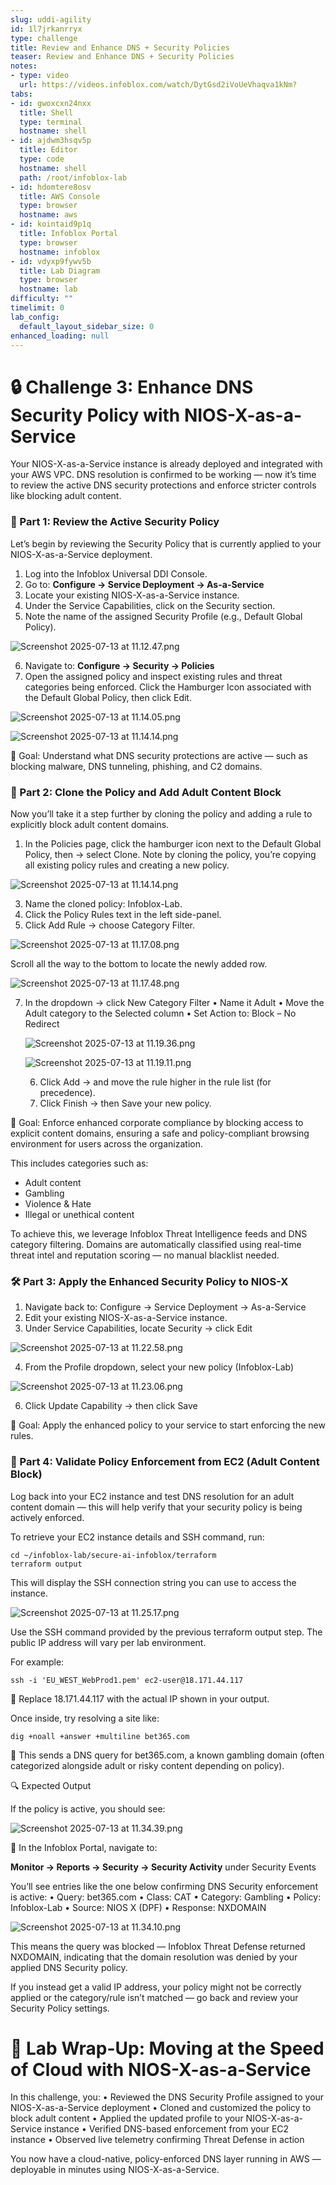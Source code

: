 ```yaml
---
slug: uddi-agility
id: 1l7jrkanrryx
type: challenge
title: Review and Enhance DNS + Security Policies
teaser: Review and Enhance DNS + Security Policies
notes:
- type: video
  url: https://videos.infoblox.com/watch/DytGsd2iVoUeVhaqva1kNm?
tabs:
- id: gwoxcxn24nxx
  title: Shell
  type: terminal
  hostname: shell
- id: ajdwm3hsqv5p
  title: Editor
  type: code
  hostname: shell
  path: /root/infoblox-lab
- id: hdomtere8osv
  title: AWS Console
  type: browser
  hostname: aws
- id: kointaid9p1q
  title: Infoblox Portal
  type: browser
  hostname: infoblox
- id: vdyxp9fywv5b
  title: Lab Diagram
  type: browser
  hostname: lab
difficulty: ""
timelimit: 0
lab_config:
  default_layout_sidebar_size: 0
enhanced_loading: null
---
```

🔒 Challenge 3: Enhance DNS Security Policy with NIOS-X-as-a-Service
==

Your NIOS-X-as-a-Service instance is already deployed and integrated with your AWS VPC. DNS resolution is confirmed to be working — now it’s time to review the active DNS security protections and enforce stricter controls like blocking adult content.

### 🧩 Part 1: Review the Active Security Policy

Let’s begin by reviewing the Security Policy that is currently applied to your NIOS-X-as-a-Service deployment.
1.	Log into the Infoblox Universal DDI Console.
2.	Go to:
**Configure → Service Deployment → As-a-Service**
3.	Locate your existing NIOS-X-as-a-Service instance.
4.	Under the Service Capabilities, click on the Security section.
5.	Note the name of the assigned Security Profile (e.g., Default Global Policy).

![Screenshot 2025-07-13 at 11.12.47.png](https://play.instruqt.com/assets/tracks/26xnz6aweydm/2db58ceba2dbd1c07a9c4dfcb53ad51a/assets/Screenshot%202025-07-13%20at%2011.12.47.png)

6.	Navigate to:
**Configure → Security → Policies**
7.	Open the assigned policy and inspect existing rules and threat categories being enforced. Click the Hamburger Icon associated with the Default Global Policy, then click Edit.


![Screenshot 2025-07-13 at 11.14.05.png](https://play.instruqt.com/assets/tracks/26xnz6aweydm/9f0f7d46c217144cce8c03e95116e4d3/assets/Screenshot%202025-07-13%20at%2011.14.05.png)

![Screenshot 2025-07-13 at 11.14.14.png](https://play.instruqt.com/assets/tracks/26xnz6aweydm/dd5c74475d0b0b914ab9ce74383f5197/assets/Screenshot%202025-07-13%20at%2011.14.14.png)

🎯 Goal: Understand what DNS security protections are active — such as blocking malware, DNS tunneling, phishing, and C2 domains.


### 🔧 Part 2: Clone the Policy and Add Adult Content Block

Now you’ll take it a step further by cloning the policy and adding a rule to explicitly block adult content domains.

1.	In the Policies page, click the hamburger icon next to the Default Global Policy, then  → select Clone. Note by cloning the policy, you’re copying all existing policy rules and creating a new policy.

![Screenshot 2025-07-13 at 11.14.14.png](https://play.instruqt.com/assets/tracks/26xnz6aweydm/dd5c74475d0b0b914ab9ce74383f5197/assets/Screenshot%202025-07-13%20at%2011.14.14.png)

3.	Name the cloned policy: Infoblox-Lab.
4.	Click  the Policy Rules text in the left side-panel.
5.	Click Add Rule → choose Category Filter.

![Screenshot 2025-07-13 at 11.17.08.png](https://play.instruqt.com/assets/tracks/26xnz6aweydm/d34f2a5e71cbd036d45a4f37ac3a4179/assets/Screenshot%202025-07-13%20at%2011.17.08.png)

Scroll all the way to the bottom to locate the newly added row.

![Screenshot 2025-07-13 at 11.17.48.png](https://play.instruqt.com/assets/tracks/26xnz6aweydm/6dc47327f9951e65c86eb00bc2901632/assets/Screenshot%202025-07-13%20at%2011.17.48.png)

7.	In the dropdown → click New Category Filter
	•	Name it Adult
	•	Move the Adult category to the Selected column
	•	Set Action to: Block – No Redirect

	![Screenshot 2025-07-13 at 11.19.36.png](https://play.instruqt.com/assets/tracks/26xnz6aweydm/4583c945daa099518d57a8396c1ae565/assets/Screenshot%202025-07-13%20at%2011.19.36.png)

	![Screenshot 2025-07-13 at 11.19.11.png](https://play.instruqt.com/assets/tracks/26xnz6aweydm/f32ff01da8c304d9c84b7b886a73957d/assets/Screenshot%202025-07-13%20at%2011.19.11.png)


	6.	Click Add → and move the rule higher in the rule list (for precedence).
	7.	Click Finish → then Save your new policy.

🎯 Goal: Enforce enhanced corporate compliance by blocking access to explicit content domains, ensuring a safe and policy-compliant browsing environment for users across the organization.

This includes categories such as:
- Adult content
- Gambling
- Violence & Hate
- Illegal or unethical content

To achieve this, we leverage Infoblox Threat Intelligence feeds and DNS category filtering. Domains are automatically classified using real-time threat intel and reputation scoring — no manual blacklist needed.




### 🛠️ Part 3: Apply the Enhanced Security Policy to NIOS-X


1.	Navigate back to:
Configure → Service Deployment → As-a-Service
2.	Edit your existing NIOS-X-as-a-Service instance.
3.	Under Service Capabilities, locate Security → click Edit

![Screenshot 2025-07-13 at 11.22.58.png](https://play.instruqt.com/assets/tracks/26xnz6aweydm/5e9b279b407137462d09ca303f307b3e/assets/Screenshot%202025-07-13%20at%2011.22.58.png)

4.	From the Profile dropdown, select your new policy (Infoblox-Lab)

![Screenshot 2025-07-13 at 11.23.06.png](https://play.instruqt.com/assets/tracks/26xnz6aweydm/84ecb89847e4fc0b3ab73787bb8baf71/assets/Screenshot%202025-07-13%20at%2011.23.06.png)

6.	Click Update Capability → then click Save

🎯 Goal: Apply the enhanced policy to your service to start enforcing the new rules.


### 🧪 Part 4: Validate Policy Enforcement from EC2 (Adult Content Block)

Log back into your EC2 instance and test DNS resolution for an adult content domain — this will help verify that your security policy is being actively enforced.

To retrieve your EC2 instance details and SSH command, run:

```run
cd ~/infoblox-lab/secure-ai-infoblox/terraform
terraform output
```

This will display the SSH connection string you can use to access the instance.

![Screenshot 2025-07-13 at 11.25.17.png](https://play.instruqt.com/assets/tracks/26xnz6aweydm/48cfb7698db9a51ee14ec691764e5de3/assets/Screenshot%202025-07-13%20at%2011.25.17.png)

Use the SSH command provided by the previous terraform output step. The public IP address will vary per lab environment.

For example:
```
ssh -i 'EU_WEST_WebProd1.pem' ec2-user@18.171.44.117
```

🧠 Replace 18.171.44.117 with the actual IP shown in your output.


Once inside, try resolving a site like:

```run
dig +noall +answer +multiline bet365.com
```



🧪 This sends a DNS query for bet365.com, a known gambling domain (often categorized alongside adult or risky content depending on policy).


🔍 Expected Output

If the policy is active, you should see:

![Screenshot 2025-07-13 at 11.34.39.png](https://play.instruqt.com/assets/tracks/26xnz6aweydm/6981bcc57358999ec79b464e95a6f491/assets/Screenshot%202025-07-13%20at%2011.34.39.png)

📍 In the Infoblox Portal, navigate to:

**Monitor → Reports → Security → Security Activity** under Security Events

You’ll see entries like the one below confirming DNS Security enforcement is active:
•	Query: bet365.com
•	Class: CAT
•	Category: Gambling
•	Policy: Infoblox-Lab
•	Source: NIOS X (DPF)
•	Response: NXDOMAIN


![Screenshot 2025-07-13 at 11.34.10.png](https://play.instruqt.com/assets/tracks/26xnz6aweydm/f8d6634c5a21371bfca76d7cf86a192e/assets/Screenshot%202025-07-13%20at%2011.34.10.png)

This means the query was blocked — Infoblox Threat Defense returned NXDOMAIN, indicating that the domain resolution was denied by your applied DNS Security policy.

If you instead get a valid IP address, your policy might not be correctly applied or the category/rule isn’t matched — go back and review your Security Policy settings.


🧾 Lab Wrap-Up: Moving at the Speed of Cloud with NIOS-X-as-a-Service
==

In this challenge, you:
	•	Reviewed the DNS Security Profile assigned to your NIOS-X-as-a-Service deployment
	•	Cloned and customized the policy to block adult content
	•	Applied the updated profile to your NIOS-X-as-a-Service instance
	•	Verified DNS-based enforcement from your EC2 instance
	•	Observed live telemetry confirming Threat Defense in action

You now have a cloud-native, policy-enforced DNS layer running in AWS — deployable in minutes using NIOS-X-as-a-Service.
